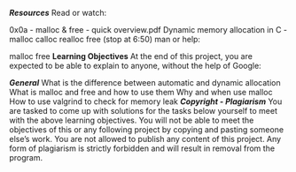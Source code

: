 ***Resources***
Read or watch:

0x0a - malloc & free - quick overview.pdf
Dynamic memory allocation in C - malloc calloc realloc free (stop at 6:50)
man or help:

malloc
free
**Learning Objectives**
At the end of this project, you are expected to be able to explain to anyone, without the help of Google:

***General***
What is the difference between automatic and dynamic allocation
What is malloc and free and how to use them
Why and when use malloc
How to use valgrind to check for memory leak
***Copyright - Plagiarism***
You are tasked to come up with solutions for the tasks below yourself to meet with the above learning objectives.
You will not be able to meet the objectives of this or any following project by copying and pasting someone else’s work.
You are not allowed to publish any content of this project.
Any form of plagiarism is strictly forbidden and will result in removal from the program.

